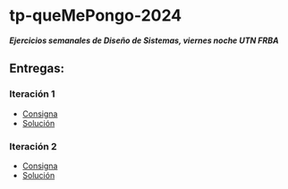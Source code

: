 tp-queMePongo-2024
===

***Ejercicios semanales de Diseño de Sistemas, viernes noche UTN FRBA***

## Entregas:

### Iteración 1
- [Consigna](https://docs.google.com/document/d/1k1f-9AuIohlBGB2soSNePJ6jLxM37_tZeSD-hW_esIQ/edit#heading=h.uyku9mnteh0t)
- [Solución](./Iteración%201/README.md)

### Iteración 2
- [Consigna](https://docs.google.com/document/d/10j6XB9zIhl5xox2xBEDEFsgPmueHMkyvLSHcLxl_27Y/edit)
- [Solución](./Iteración%202/README.md)
